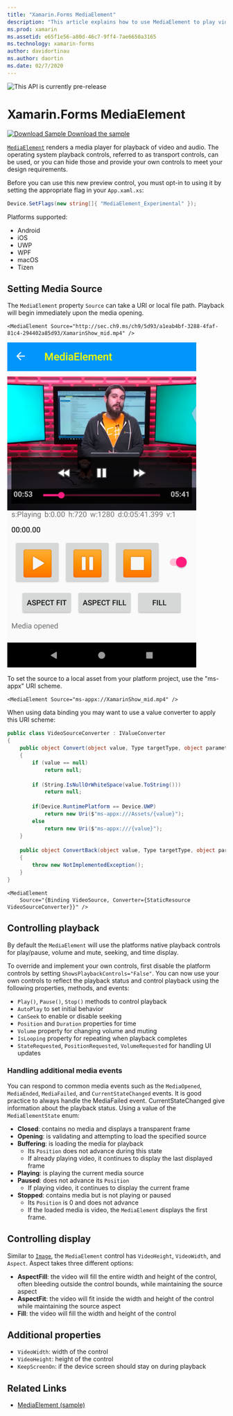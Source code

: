 ```yaml
---
title: "Xamarin.Forms MediaElement"
description: "This article explains how to use MediaElement to play video and audio in a Xamarin.Forms application."
ms.prod: xamarin
ms.assetid: e65f1e56-a80d-46c7-9ff4-7ae6650a3165
ms.technology: xamarin-forms
author: davidortinau
ms.author: daortin
ms.date: 02/7/2020
---
```


![](~/media/shared/preview.png "This API is currently pre-release")

# Xamarin.Forms MediaElement

[![Download Sample](~/media/shared/download.png) Download the sample](https://docs.microsoft.com/samples/xamarin/xamarin-forms-samples/mediaelement)

[`MediaElement`](xref:Xamarin.Forms.MediaElement) renders a media player for playback of video and audio. The operating system playback controls, referred to as transport controls, can be used, or you can hide those and provide your own controls to meet your design requirements.

Before you can use this new preview control, you must opt-in to using it by setting the appropriate flag in your `App.xaml.xs`:

```csharp
Device.SetFlags(new string[]{ "MediaElement_Experimental" });
```

Platforms supported:

- Android
- iOS
- UWP
- WPF
- macOS
- Tizen

## Setting Media Source

The `MediaElement` property `Source` can take a URI or local file path. Playback will begin immediately upon the media opening.

```xaml
<MediaElement Source="http://sec.ch9.ms/ch9/5d93/a1eab4bf-3288-4faf-81c4-294402a85d93/XamarinShow_mid.mp4" />
```

![](mediaelement-images/mediaelement-android.png)

To set the source to a local asset from your platform project, use the "ms-appx" URI scheme. 

```xaml
<MediaElement Source="ms-appx://XamarinShow_mid.mp4" />
```

When using data binding you may want to use a value converter to apply this URI scheme:

```csharp
public class VideoSourceConverter : IValueConverter
{
    public object Convert(object value, Type targetType, object parameter, CultureInfo culture)
    {
        if (value == null)
            return null;

        if (String.IsNullOrWhiteSpace(value.ToString()))
            return null;

        if(Device.RuntimePlatform == Device.UWP)
            return new Uri($"ms-appx:///Assets/{value}");
        else
            return new Uri($"ms-appx:///{value}");
    }

    public object ConvertBack(object value, Type targetType, object parameter, CultureInfo culture)
    {
        throw new NotImplementedException();
    }
}
```

```xaml
<MediaElement
    Source="{Binding VideoSource, Converter={StaticResource VideoSourceConverter}}" />
```

## Controlling playback

By default the `MediaElement` will use the platforms native playback controls for play/pause, volume and mute, seeking, and time display. 

To override and implement your own controls, first disable the platform controls by setting `ShowsPlaybackControls="False"`. You can now use your own controls to reflect the playback status and control playback using the following properties, methods, and events:

- `Play()`, `Pause()`, `Stop()` methods to control playback
- `AutoPlay` to set initial behavior
- `CanSeek` to enable or disable seeking
- `Position` and `Duration` properties for time
- `Volume` property for changing volume and muting
- `IsLooping` property for repeating when playback completes
- `StateRequested`, `PositionRequested`, `VolumeRequested` for handling UI updates

### Handling additional media events

You can respond to common media events such as the `MediaOpened`, `MediaEnded`, `MediaFailed`, and `CurrentStateChanged` events. It is good practice to always handle the MediaFailed event.
CurrentStateChanged give information about the playback status. Using a value of the `MediaElementState` enum:

- **Closed**: contains no media and displays a transparent frame
- **Opening**: is validating and attempting to load the specified source
- **Buffering**: is loading the media for playback
  - Its `Position` does not advance during this state
  - If already playing video, it continues to display the last displayed frame
- **Playing**: is playing the current media source
- **Paused**: does not advance its `Position` 
  - If playing video, it continues to display the current frame
- **Stopped**: contains media but is not playing or paused
  - Its `Position` is 0 and does not advance
  - If the loaded media is video, the `MediaElement` displays the first frame.

## Controlling display

Similar to [`Image`](xref:Xamarin.Forms.Image), the `MediaElement` control has `VideoHeight`, `VideoWidth`, and `Aspect`. Aspect takes three different options:

- **AspectFill**: the video will fill the entire width and height of the control, often bleeding outside the control bounds, while maintaining the source aspect
- **AspectFit**: the video will fit inside the width and height of the control while maintaining the source aspect
- **Fill**: the video will fill the width and height of the control

## Additional properties

- `VideoWidth`: width of the control
- `VideoHeight`: height of the control
- `KeepScreenOn`: if the device screen should stay on during playback 

## Related Links

- [MediaElement (sample)](https://docs.microsoft.com/samples/xamarin/xamarin-forms-samples/mediaelement)
